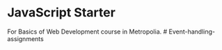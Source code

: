 # JavaScript Starter

For Basics of Web Development course in Metropolia.
#   E v e n t - h a n d l i n g - a s s i g n m e n t s  
 
